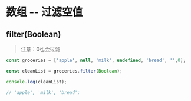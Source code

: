# 数组 -- 过滤空值

## filter(Boolean)

> 注意：0也会过滤

```javaScript
const groceries = ['apple', null, 'milk', undefined, 'bread', '',0];

const cleanList = groceries.filter(Boolean);

console.log(cleanList);

// 'apple', 'milk', 'bread';

```
